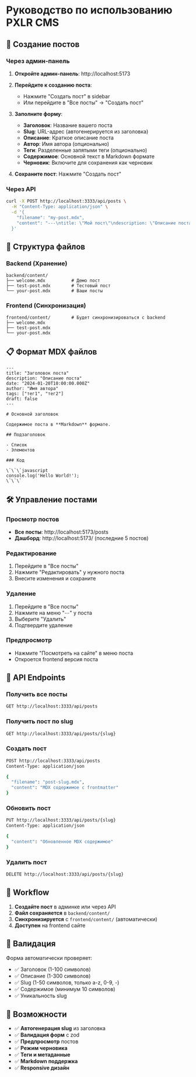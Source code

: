 # Руководство по использованию PXLR CMS

## 📝 Создание постов

### Через админ-панель

1. **Откройте админ-панель**: http://localhost:5173
2. **Перейдите к созданию поста**:
   - Нажмите "Создать пост" в sidebar
   - Или перейдите в "Все посты" → "Создать пост"

3. **Заполните форму**:
   - **Заголовок**: Название вашего поста
   - **Slug**: URL-адрес (автогенерируется из заголовка)
   - **Описание**: Краткое описание поста
   - **Автор**: Имя автора (опционально)
   - **Теги**: Разделенные запятыми теги (опционально)
   - **Содержимое**: Основной текст в Markdown формате
   - **Черновик**: Включите для сохранения как черновик

4. **Сохраните пост**: Нажмите "Создать пост"

### Через API

```bash
curl -X POST http://localhost:3333/api/posts \
  -H "Content-Type: application/json" \
  -d '{
    "filename": "my-post.mdx",
    "content": "---\ntitle: \"Мой пост\"\ndescription: \"Описание поста\"\n---\n\n# Заголовок\n\nСодержимое поста..."
  }'
```

## 📁 Структура файлов

### Backend (Хранение)
```
backend/content/
├── welcome.mdx          # Демо пост
├── test-post.mdx        # Тестовый пост
└── your-post.mdx        # Ваши посты
```

### Frontend (Синхронизация)
```
frontend/content/        # Будет синхронизироваться с backend
├── welcome.mdx
├── test-post.mdx
└── your-post.mdx
```

## 📋 Формат MDX файлов

```mdx
---
title: "Заголовок поста"
description: "Описание поста"
date: "2024-01-20T10:00:00.000Z"
author: "Имя автора"
tags: ["тег1", "тег2"]
draft: false
---

# Основной заголовок

Содержимое поста в **Markdown** формате.

## Подзаголовок

- Список
- Элементов

### Код

\`\`\`javascript
console.log('Hello World!');
\`\`\`
```

## 🛠️ Управление постами

### Просмотр постов
- **Все посты**: http://localhost:5173/posts
- **Дашборд**: http://localhost:5173/ (последние 5 постов)

### Редактирование
1. Перейдите в "Все посты"
2. Нажмите "Редактировать" у нужного поста
3. Внесите изменения и сохраните

### Удаление
1. Перейдите в "Все посты"
2. Нажмите на меню "⋯" у поста
3. Выберите "Удалить"
4. Подтвердите удаление

### Предпросмотр
- Нажмите "Посмотреть на сайте" в меню поста
- Откроется frontend версия поста

## 🔗 API Endpoints

### Получить все посты
```bash
GET http://localhost:3333/api/posts
```

### Получить пост по slug
```bash
GET http://localhost:3333/api/posts/{slug}
```

### Создать пост
```bash
POST http://localhost:3333/api/posts
Content-Type: application/json

{
  "filename": "post-slug.mdx",
  "content": "MDX содержимое с frontmatter"
}
```

### Обновить пост
```bash
PUT http://localhost:3333/api/posts/{slug}
Content-Type: application/json

{
  "content": "Обновленное MDX содержимое"
}
```

### Удалить пост
```bash
DELETE http://localhost:3333/api/posts/{slug}
```

## 🚀 Workflow

1. **Создайте пост** в админке или через API
2. **Файл сохраняется** в `backend/content/`
3. **Синхронизируется** с `frontend/content/` (автоматически)
4. **Доступен** на frontend сайте

## 🔧 Валидация

Форма автоматически проверяет:
- ✅ Заголовок (1-100 символов)
- ✅ Описание (1-300 символов)  
- ✅ Slug (1-50 символов, только a-z, 0-9, -)
- ✅ Содержимое (минимум 10 символов)
- ✅ Уникальность slug

## 📱 Возможности

- ✅ **Автогенерация slug** из заголовка
- ✅ **Валидация форм** с zod
- ✅ **Предпросмотр** постов
- ✅ **Режим черновика**
- ✅ **Теги и метаданные**
- ✅ **Markdown поддержка**
- ✅ **Responsive дизайн** 